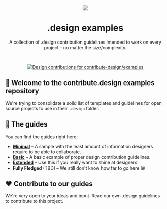 <div align="center">
<a href="https://contribute.design"><img src="https://i.imgur.com/ZoPpMsS.png" /></a>
  <h1>.design examples</h1>
  <p>A collection of .design contribution guidelines intended to work on every project – no matter the size/complexity.</p>
</div>
<br>
<p align="center">
  <a href="https://contribute.design/contribute-design/examples">
    <img src="https://contribute.design/api/shield/contribute-design/examples" alt="Design contributions for contribute-design/examples">
  </a>
</p>

## 👋 Welcome to the contribute.design examples repository

We're trying to consolidate a solid list of templates and guidelines for open source projects to use in their `.design` folder.

## 💅 The guides

You can find the guides right here:

- [**Minimal**](/1-minimal/.design) – A sample with the least amount of information designers require to be able to collaborate.
- [**Basic**](/2-basic/.design) – A basic example of proper design contribution guidelines.
- [**Extended**](/1-extended/.design) – Use this if you really want to shine at designers.
- **Fully Fledged** (TBD) – We still don't know how far to go here 😀

## ❤️ Contribute to our guides

We're very open to your ideas and input. Read our own .design guidelines to contribute to this project.
